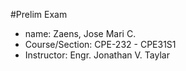 #Prelim Exam
- name: Zaens, Jose Mari C.
- Course/Section: CPE-232 - CPE31S1
- Instructor: Engr. Jonathan V. Taylar
